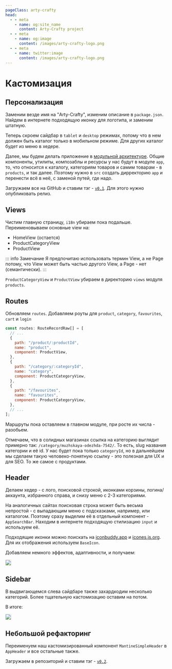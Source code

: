 ```yaml
---
pageClass: arty-crafty
head:
  - - meta
    - name: og:site_name
      content: Arty-Crafty project
  - - meta
    - name: og:image
      content: /images/arty-crafty-logo.png
  - - meta
    - name: twitter:image
      content: /images/arty-crafty-logo.png
---
```


# Кастомизация

## Персонализация

Заменим везде имя на "Arty-Crafty", изменим описание в `package.json`. Найдем в интернете подходящую иконку для логотипа, и заменим штатную.

Теперь скроем сайдбар в `tablet` и `desktop` режимах, потому что в нем должен быть каталог только в мобильном режиме. Для других каталог будет из меню в хедере.

Далее, мы будем делать приложение в [модульной архитектуре](/ru/frontend/architecture.html). Общие компоненты, утилиты, композаблы и ресурсы у нас будут в модуле `app`, то, что относится к каталогу, категориям товаров и самим товарам - в `products`, и так далее. Поэтому нужно в `src` создать дирректорию `app` и перенести всё в неё, с заменой  путей, где надо.

Загружаем все на GitHub и ставим тэг - [`v0.1`](https://github.com/vuesence/arty-crafty/tree/7a829598144028099082e413b00840ef45c644fe). Для этого нужно опубликовать релиз.

## Views

Чистим главную страницу, `i18n` убираем пока подальше. Переименовываем основные view на:

- HomeView (остается)
- ProductCategoryView
- ProductView

::: info Замечание
Я предпочитаю использовать термин View, а не Page потому, что View может быть частью другого View, а Page - нет (семантически).
:::

`ProductCategoryView` и `ProductView` убираем в директорию `views` модуля `products`.

## Routes

Обновляем `routes`. Добавляем роуты для `product`, `category`, `favourites`, `cart` и `login`

```js
const routes: RouteRecordRaw[] = [
  // ...
  {
    path: "/product/:productId",
    name: "product",
    component: ProductView,
  },
  {
    path: "/category/:categoryId",
    name: "category",
    component: ProductCategoryView,
  },
  {
    path: "/favourites",
    name: "favourites",
    component: ProductCategoryView,
  },
  // ...
];
```

Маршруты пока оставляем в главном модуле, при росте их числа - разобьем.

Отмечаем, что в солидных магазинах ссылка на категорию выглядит примерно так: `/category/muzhskaya-odezhda-7542/`. То есть, slug названия категории и её id. У нас будет пока только `categoryId`, но в дальнейшем мы сделаем такую человеко-понятную ссылку - это полезная для UX и для SEO. То же самое с продуктами.

## Header

Делаем хедер - с лого, поисковой строкой, иконками корзины, логина/аккаунта, избранного справа, и снизу меню с 2-3 категориями.

На аналогичных сайтах поисковая строка может быть весьма непростой - с выпадающим меню с подсказками, например, или каталогом. Поэтому сразу выделим её в отдельный компонент - `AppSearchBar`. Находим в интернете подходящую стилизацию `input` и используем её.

Подходящие иконки можно поискать на [iconbuddy.app](https://iconbuddy.app/) и [icones.js.org](https://icones.js.org/). Для их отображения используем `BaseIcon`.

Добавляем немного эффектов, адаптивности, и получаем:

![](/ru/arty-crafty/assets/images/header-1.gif)

## Sidebar

В выдвигающемся слева сайдбаре также захардкодим несколько категорий. Более тщательную кастомизацию оставим на потом.

В итоге:

![](/ru/arty-crafty/assets/images/website-1.gif)

## Небольшой рефакторинг

Переименуем наш кастомизированный компонент `MantineSimpleHeader` в `AppHeader` и все остальные также.

Загружаем в репозиторий и ставим тэг - [`v0.2`](https://github.com/vuesence/arty-crafty/tree/3fedcb52cb3e9c24387f81a40396694d4c9eba75).

<style scoped>
img {
    border: 1px solid #ddd;
}
</style>

